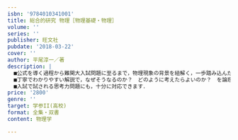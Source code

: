 ```yaml
---
isbn: '9784010341001'
title: 総合的研究 物理［物理基礎・物理］
volume: ''
series: ''
publisher: 旺文社
pubdate: '2018-03-22'
cover: ''
author: 平尾淳一／著
description: |
  ■公式を導く過程から難関大入試問題に至るまで，物理現象の背景を紐解く，一歩踏み込んだ本格参考書です．
  ■丁寧でわかりやすい解説で，なぜそうなるのか？　どのように考えたらよいのか？　を論理的に教え導き，物理特有の考え方が自然と身につきます．
  ■入試で試される思考力問題にも，十分に対応できます．
price: '2800'
genre: ''
target: 学参II(高校)
format: 全集・双書
content: 物理学

---
```

